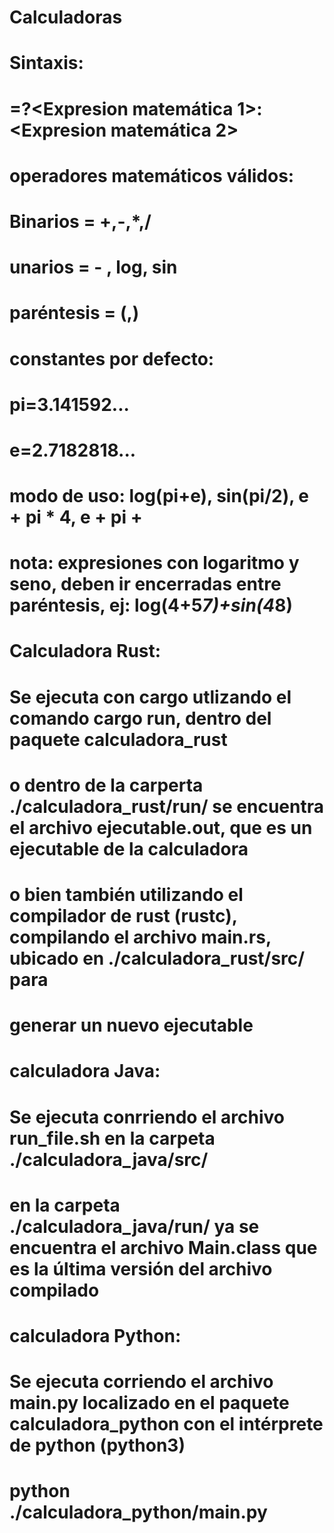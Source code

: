 # Calculadoras
#
# Sintaxis:
#
#        <variable>=<condicion>?<Expresion matemática 1>:<Expresion matemática 2>
#       
#
#       
# operadores matemáticos válidos:
#        Binarios = +,-,*,/
#        unarios = - , log, sin
#        paréntesis = (,)
# 
# constantes por defecto:
#       pi=3.141592...
#       e=2.7182818...
#       modo de uso: log(pi+e), sin(pi/2), e + pi * 4, e + pi + <variable anteriormente definida>
#
# nota: expresiones con logaritmo y seno, deben ir encerradas entre paréntesis, ej: log(4+5*7)+sin(4*8)
#
# Calculadora Rust:
#       
#       Se ejecuta con cargo utlizando el comando cargo run, dentro del paquete calculadora_rust
#       o dentro de la carperta ./calculadora_rust/run/ se encuentra el archivo ejecutable.out, que es un ejecutable de la calculadora
#       o bien también utilizando el compilador de rust (rustc), compilando el archivo main.rs, ubicado en ./calculadora_rust/src/ para
#       generar un nuevo ejecutable
#
# calculadora Java:
# 
#       Se ejecuta conrriendo el archivo run_file.sh en la carpeta ./calculadora_java/src/
#       en la carpeta ./calculadora_java/run/ ya se encuentra el archivo Main.class que es la última versión del archivo compilado
#
# calculadora Python:
# 
#       Se ejecuta corriendo el archivo main.py localizado en el paquete calculadora_python con el intérprete de  python (python3) 
#       python ./calculadora_python/main.py       
#